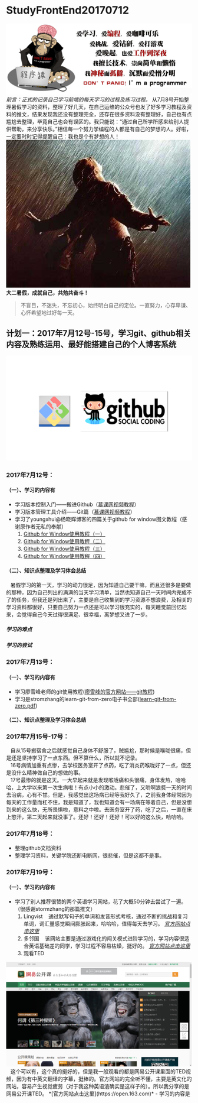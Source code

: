 # StudyFrontEnd20170712
<img src="img/001.png" title="这张图是001"/><br/>
*前言：正式的记录自己学习前端的每天学习的过程及练习过程。*
从7月8号开始整理暑假学习的资料，整理了好几天，在自己运维的公众号也发了好多学习教程及资料的推文，结果发现我还没有整理完全，还存在很多资料没有整理好，自己也有点尴尬去整理，毕竟自己也会有误区的。我只能说：“通过自己所学所感来给别人提供帮助，来分享快乐。”相信每一个努力学编程的人都是有自己的梦想的人。好啦，一定要时时记得提醒自己：我也是个有梦想的人！
<br/>
<img src="img/002.jpeg" title="这张图是002"/><br/>
**大二暑假，成就自己，共勉共奋斗！**

> 不盲目，不迷失，不忘初心，始终明白自己的定位。一直努力，心存卑谦、心怀希望地过好每一天。

## 计划一：2017年7月12号-15号，学习git、github相关内容及熟练运用、最好能搭建自己的个人博客系统
<img src="img/004.png" title="这张图是004"/>

### 2017年7月12号：
#### （一）、学习的内容有
- 学习版本控制入门——搬进Github（[慕课网视频教程](http://www.imooc.com/learn/390)）
- 学习版本管理工具介绍——Git篇（[慕课网视频教程](http://www.imooc.com/learn/208)）
- 学习了youngxhui@杨晓辉博客的四篇关于github for window图文教程（感谢原作者无私的奉献）
  1. [Github for Window使用教程（一）](http://youngxhui.github.io/2016/05/03/GitHub-for-Windows%E4%BD%BF%E7%94%A8%E6%95%99%E7%A8%8B(%E4%B8%80)/)
  2. [Github for Window使用教程（二）](http://youngxhui.github.io/2016/05/13/GitHub-for-Windows%E4%BD%BF%E7%94%A8%E6%95%99%E7%A8%8B(%E4%BA%8C)/)
  3. [Github for Window使用教程（三）](http://youngxhui.github.io/2016/05/15/GitHub-for-windows%E4%BD%BF%E7%94%A8%E6%95%99%E7%A8%8B%EF%BC%88%E4%B8%89%EF%BC%89/)
  4. [Github for Window使用教程（四）](http://youngxhui.github.io/2016/08/28/GitHub-for-Windows%E4%BD%BF%E7%94%A8%E6%95%99%E7%A8%8B%EF%BC%88%E5%9B%9B%EF%BC%89/)
#### （二）、知识点整理及学习体会总结
&nbsp;&nbsp;&nbsp;暑假学习的第一天，学习的动力很足，因为知道自己要干嘛，而且还很多是要做的那种，因为自己列出的满满的当天学习清单，当然也知道自己一天时间内完成不了的任务，但我还是列出来了，主要是自己收集到的学习资源不想浪费，及相关的学习资料都很好，只要自己努力一点还是可以学习很充实的，每天睡觉前回忆起来，会觉得自己今天过得很满足、很幸福，离梦想又进了一步。
<br/>

##### 学习的难点
##### 学习的尝试

### 2017年7月13号：
#### （一）、学习的内容有
- 学习廖雪峰老师的git使用教程([廖雪峰的官方网站——git教程](http://www.liaoxuefeng.com/wiki/0013739516305929606dd18361248578c67b8067c8c017b000))
- 学习是stromzhang的learn-git-from-zero电子书全部([learn-git-from-zero.pdf](这里应该放百度云盘下载链接))
#### （二）、知识点整理及学习体会总结

### 2017年7月15号-17号：
&nbsp;&nbsp;&nbsp;自从15号搬宿舍之后就感觉自己身体不舒服了，贼尴尬，那时候是喉咙很痛，但是还是坚持学习了一点东西。但不算什么，所以就不记录。
<br/>
&nbsp;&nbsp;&nbsp;16号病情加重有点惨，去学校医务室开了点药，吃了消炎药喉咙好了一点，但还是没什么精神做自己的想做的事。
<br/>
&nbsp;&nbsp;&nbsp;17号最惨的就是这天。一大早起来就是发现喉咙痛和头很痛，身体发热，哈哈哈，上大学以来第一次生病啦！有点小小的激动。悲催了，又哟啊浪费一天的时间去治病，心有不甘。但是，我感觉出这场病已经等我好久了，之前我身体经常因为每天的工作量而杠不住，我是知道了，我也知道会有一场病在等着自己，但是没想到来的这么快，无所畏惧啦，意料之中啦。去医务室开了药，吃了之后，一直在床上憋汗，第二天起来就没事了。还好！还好！还好！可以好的这么快，哈哈哈。
### 2017年7月18号：
- 整理github文档资料
- 整理学习资料，关键学院还断电断网，很悲催，但是这都不是事。
### 2017年7月19号：
#### （一）、学习的内容有
- 学习了别人推荐很赞的两个英语学习网站，花了大概50分钟去尝试了一遍。（很感谢stormzhang的那篇推文）
   1. Lingvist
&nbsp;&nbsp;&nbsp;通过默写句子的单词和发音形式考核，通过不断的挑战和复习单词，词汇量感觉瞬间膨胀起来，哈哈哈，值得每天去学习。
  *[官方网站点击这里](http://lingvist.com)*
   2. 多邻国
&nbsp;&nbsp;&nbsp;该网站主要是通过游戏化的闯关模式进阶学习的，学习内容很适合英语基础差的同学，学习过程不容易枯燥，挺好的。 *[官方网站点击这里](http://www.duolingo.cn)*
   3. 观看TED
<img src="img/007.png" title="这张图是007"/>
<br/>
&nbsp;&nbsp;&nbsp;这个可以有，这个真的挺好的，但是我一般观看的都是网易公开课里面的TED视频，因为有中英文翻译的字幕，挺棒的。官方网站的完全听不懂，主要是英文化的网站，容易产生视觉疲劳（对于我这种英语渣确实是这样子的）。所以我分享的是网易公开课TED。 *[官方网站点击这里](https://open.163.com)*
- 学习的内容是
